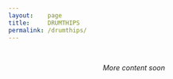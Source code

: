 ```yaml
---
layout:    page
title:     DRUMTHIPS
permalink: /drumthips/
---
```

<div align="center">
<br> 

<i>More content soon</i>

</div>
